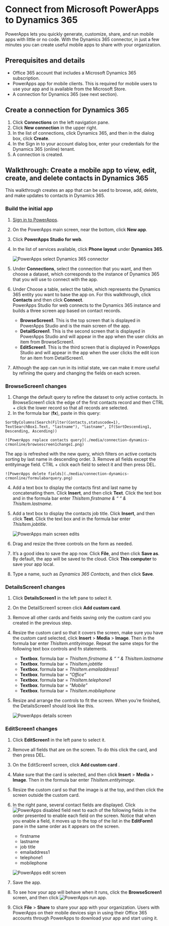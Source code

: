 <properties
	pageTitle="Overview of the Dynamics 365 connection | Microsoft PowerApps"
	description="Create an app for managing data in Dynamics 365"
	services=""
	suite="powerapps"
	documentationCenter="" 	
	authors="Mattp123"
	manager="anneta"
	editor=""
	tags="" />

<tags
ms.service="powerapps"
ms.devlang="na"
ms.topic="article"
ms.tgt_pltfrm="na"
ms.workload="na"
ms.date="01/31/2017"
ms.author="matp"/>

# Connect from Microsoft PowerApps to Dynamics 365 #
PowerApps lets you quickly generate, customize, share, and run mobile apps with little or no code. With the Dynamics 365 connector, in just a few minutes you can create useful mobile apps to share with your organization.   

## Prerequisites and details
* Office 365 account that includes a Microsoft Dynamics 365 subscription.
* PowerApps app for mobile clients. This is required for mobile users to use your app and is available from the Microsoft Store.
* A connection for Dynamics 365 (see next section).

## Create a connection for Dynamics 365
1. Click **Connections** on the left navigation pane.
2. Click **New connection** in the upper right.
3. In the list of connections, click Dynamics 365, and then in the dialog box, click **Create**.
4. In the Sign in to your account dialog box, enter your credentials for the Dynamics 365 (online) tenant.
5. A connection is created.

## Walkthrough: Create a mobile app to view, edit, create, and delete contacts in Dynamics 365
This walkthrough creates an app that can be used to browse, add, delete, and make updates to contacts in Dynamics 365.
### Build the initial app
1.	[Sign in to PowerApps](https://powerapps.microsoft.com/).
2.	On the PowerApps main screen, near the bottom, click **New app**.
3.	Click **PowerApps Studio for web**.
4.	In the list of services available, click **Phone layout** under **Dynamics 365**.

	![PowerApps select Dynamics 365 connector](.\media\connection-dynamics-crmonline\phonelayout.png)

5.	Under **Connections**, select the connection that you want, and then choose a dataset, which corresponds to the instance of Dynamics 365 that you will use to connect with the app.
6.	Under Choose a table, select the table, which represents the Dynamics 365 entity you want to base the app on. For this walkthrough, click **Contacts** and then click **Connect**.   
PowerApps Studio for web connects to the Dynamics 365 instance and builds a three screen app based on contact records.
	* **BrowseScreen1**. This is the top screen that is displayed in PowerApps Studio and is the main screen of the app.
	* **DetailScreen1**. This is the second screen that is displayed in PowerApps Studio and will appear in the app when the user clicks an item from BrowseScreen1.
	* **EditScreen1**. This is the third screen that is displayed in PowerApps Studio and will appear in the app when the user clicks the edit icon for an item from DetailScreen1.
7.	Although the app can run in its initial state, we can make it more useful by refining the query and changing the fields on each screen.

### BrowseScreen1 changes
1. Change the default query to refine the dataset to only active contacts. In BrowseScreen1 click the edge of the first contacts record and then CTRL + click the lower record so that all records are selected.  
2. In the formula bar (**fx**), paste in this query:
```
SortByColumns(Search(Filter(Contacts,statuscode=1), TextSearchBox1.Text, "lastname"), "lastname", If(SortDescending1, Descending, Ascending))
```
	![PowerApps replace contacts query](./media/connection-dynamics-crmonline/browsescreen1change1.png)

The app is refreshed with the new query, which filters on active contacts sorting by last name in descending order.
3. Remove all fields except the entityimage field. CTRL + click each field to select it and then press DEL.

	![PowerApps delete fields](./media/connection-dynamics-crmonline/formulabarquery.png)
4. Add a text box to display the contacts first and last name by concatenating them. Click **Insert**, and then click **Text**. Click the text box and in the formula bar enter *ThisItem.firstname & “ “ & ThisItem.lastname*.
5. Add a text box to display the contacts job title. Click **Insert**, and then click **Text**. Click the text box and in the formula bar enter *ThisItem.jobtitle*.

	![PowerApps main screen edits](./media/connection-dynamics-crmonline/browsescreen1change2.png)
6. Drag and resize the three controls on the form as needed.
7. It’s a good idea to save the app now. Click **File**, and then click **Save as**. By default, the app will be saved to the cloud. Click **This computer** to save your app local.
8. Type a name, such as *Dynamics 365 Contacts*, and then click **Save**.

### DetailsScreen1 changes
1. Click **DetailsScreen1** in the left pane to select it.
2. On the DetailScreen1 screen click **Add custom card**.
3. Remove all other cards and fields saving only the custom card you created in the previous step.
4. Resize the custom card so that it covers the screen, make sure you have the custom card selected, click **Insert** > **Media** > **Image**. Then in the formula bar enter *ThisItem.entityimage*. Repeat the same steps for the following text box controls and fn statements.
	* **Textbox**. formula bar = *ThisItem.firstname & “ “ & ThisItem.lastname*
	* **Textbox**. formula bar = *ThisItem.jobtitle*
	* **Textbox**. formula bar = *ThisItem.emailaddress1*
	* **Textbox**. formula bar = *“Office”*
	* **Textbox**. formula bar = *ThisItem.telephone1*
	* **Textbox**. formula bar = *“Mobile”*
	* **Textbox**. formula bar = *ThisItem.mobilephone*
5. Resize and arrange the controls to fit the screen. When you’re finished, the DetailsScreen1 should look like this.

	![PowerApps details screen](./media/connection-dynamics-crmonline/detailsscreenchange1.png)

### EditScreen1 changes  
1. Click **EditScreen1** in the left pane to select it.  
2. Remove all fields that are on the screen. To do this click the card, and then press DEL.
3. On the EditScreen1 screen, click **Add custom card** .
4. Make sure that the card is selected, and then click **Insert** > **Media** > **Image**. Then in the formula bar enter *ThisItem.entityimage*.  
5. Resize the custom card so that the image is at the top, and then click the screen outside the custom card.
6. In the right pane, several contact fields are displayed. Click ![PowerApps disabled field](./media/connection-dynamics-crmonline/disabledfield.png) next to each of the following fields in the order presented to enable each field on the screen. Notice that when you enable a field, it moves up to the top of the list in the **EditForm1** pane in the same order as it appears on the screen.
	* firstname
	* lastname
	* job title
	* emailaddress1
	* telephone1
	* mobilephone

	![PowerApps edit screen](./media/connection-dynamics-crmonline/editscreenchange1.png)
7. Save the app.
8. To see how your app will behave when it runs, click the **BrowseScreen1** screen, and then click ![PowerApps run app](./media/connection-dynamics-crmonline/runpowerapp.png).
9. Click **File** > **Share** to share your app with your organization. Users with PowerApps on their mobile devices sign in using their Office 365 accounts through PowerApps to download your app and start using it.  
